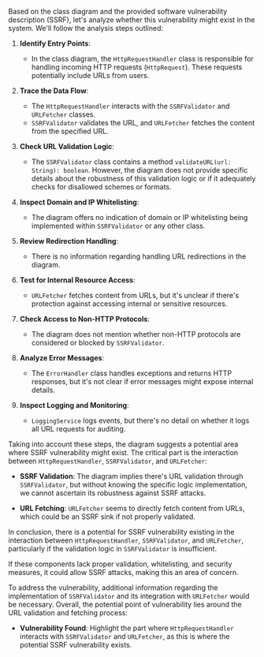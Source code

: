 Based on the class diagram and the provided software vulnerability description (SSRF), let's analyze whether this vulnerability might exist in the system. We'll follow the analysis steps outlined:

1. **Identify Entry Points**: 
   - In the class diagram, the `HttpRequestHandler` class is responsible for handling incoming HTTP requests (`HttpRequest`). These requests potentially include URLs from users.

2. **Trace the Data Flow**: 
   - The `HttpRequestHandler` interacts with the `SSRFValidator` and `URLFetcher` classes. 
   - `SSRFValidator` validates the URL, and `URLFetcher` fetches the content from the specified URL.

3. **Check URL Validation Logic**: 
   - The `SSRFValidator` class contains a method `validateURL(url: String): boolean`. However, the diagram does not provide specific details about the robustness of this validation logic or if it adequately checks for disallowed schemes or formats.

4. **Inspect Domain and IP Whitelisting**: 
   - The diagram offers no indication of domain or IP whitelisting being implemented within `SSRFValidator` or any other class.

5. **Review Redirection Handling**: 
   - There is no information regarding handling URL redirections in the diagram.

6. **Test for Internal Resource Access**: 
   - `URLFetcher` fetches content from URLs, but it's unclear if there's protection against accessing internal or sensitive resources.

7. **Check Access to Non-HTTP Protocols**: 
   - The diagram does not mention whether non-HTTP protocols are considered or blocked by `SSRFValidator`.

8. **Analyze Error Messages**: 
   - The `ErrorHandler` class handles exceptions and returns HTTP responses, but it's not clear if error messages might expose internal details.

9. **Inspect Logging and Monitoring**: 
   - `LoggingService` logs events, but there's no detail on whether it logs all URL requests for auditing.

Taking into account these steps, the diagram suggests a potential area where SSRF vulnerability might exist. The critical part is the interaction between `HttpRequestHandler`, `SSRFValidator`, and `URLFetcher`:

- **SSRF Validation**: The diagram implies there's URL validation through `SSRFValidator`, but without knowing the specific logic implementation, we cannot ascertain its robustness against SSRF attacks.

- **URL Fetching**: `URLFetcher` seems to directly fetch content from URLs, which could be an SSRF sink if not properly validated.

In conclusion, there is a potential for SSRF vulnerability existing in the interaction between `HttpRequestHandler`, `SSRFValidator`, and `URLFetcher`, particularly if the validation logic in `SSRFValidator` is insufficient.

If these components lack proper validation, whitelisting, and security measures, it could allow SSRF attacks, making this an area of concern.

To address the vulnerability, additional information regarding the implementation of `SSRFValidator` and its integration with `URLFetcher` would be necessary. Overall, the potential point of vulnerability lies around the URL validation and fetching process:

- **Vulnerability Found**: Highlight the part where `HttpRequestHandler` interacts with `SSRFValidator` and `URLFetcher`, as this is where the potential SSRF vulnerability exists.